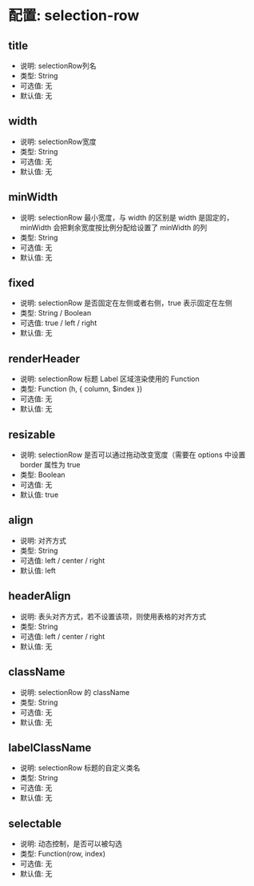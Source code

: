 # 配置: selection-row

## title

* 说明: selectionRow列名
* 类型: String
* 可选值: 无
* 默认值: 无

## width

* 说明: selectionRow宽度
* 类型: String
* 可选值: 无
* 默认值: 无

## minWidth

* 说明: selectionRow 最小宽度，与 width 的区别是 width 是固定的，minWidth 会把剩余宽度按比例分配给设置了 minWidth 的列
* 类型: String
* 可选值: 无
* 默认值: 无

## fixed

* 说明: selectionRow 是否固定在左侧或者右侧，true 表示固定在左侧
* 类型: String / Boolean
* 可选值: true / left / right
* 默认值: 无

## renderHeader

* 说明: selectionRow 标题 Label 区域渲染使用的 Function
* 类型: Function (h, { column, $index })
* 可选值: 无
* 默认值: 无

## resizable

* 说明: selectionRow 是否可以通过拖动改变宽度（需要在 options 中设置 border 属性为 true
* 类型: Boolean
* 可选值: 无
* 默认值: true

## align

* 说明: 对齐方式
* 类型: String
* 可选值: left / center / right
* 默认值: left

## headerAlign

* 说明: 表头对齐方式，若不设置该项，则使用表格的对齐方式
* 类型: String
* 可选值: left / center / right
* 默认值: 无

## className

* 说明: selectionRow 的 className
* 类型: String
* 可选值: 无
* 默认值: 无

## labelClassName

* 说明: selectionRow 标题的自定义类名
* 类型: String
* 可选值: 无
* 默认值: 无

## selectable

* 说明: 动态控制，是否可以被勾选
* 类型: Function(row, index)
* 可选值: 无
* 默认值: 无
